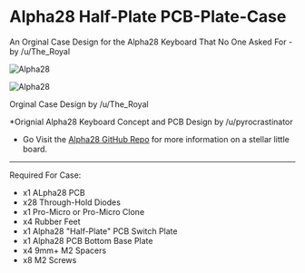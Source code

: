 # Alpha28 Half-Plate PCB-Plate-Case
 
An Orginal Case Design for the Alpha28 Keyboard That No One Asked For - by /u/The_Royal

![Alpha28](https://i.imgur.com/T9BZs5g.png)

![Alpha28](https://i.imgur.com/tcvQXgN.png)

Orginal Case Design by /u/The_Royal

*Orignial Alpha28 Keyboard Concept and PCB Design by /u/pyrocrastinator
- Go Visit the [Alpha28 GitHub Repo](https://github.com/PyrooL/Alpha) for more information on a stellar little board.

___

Required For Case:
- x1 ALpha28 PCB
- x28 Through-Hold Diodes
- x1 Pro-Micro or Pro-Micro Clone 
- x4 Rubber Feet
- x1 Alpha28 "Half-Plate" PCB Switch Plate
- x1 Alpha28 PCB Bottom Base Plate
- x4 9mm+ M2 Spacers
- x8 M2 Screws
